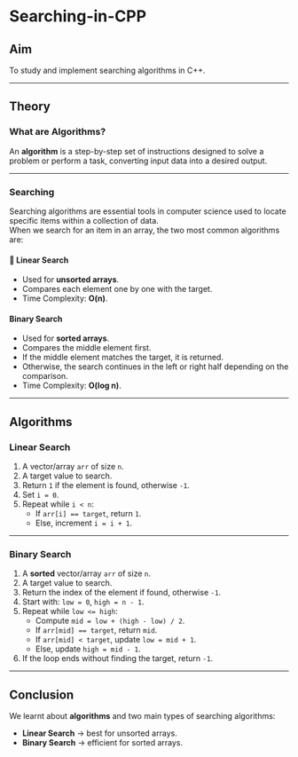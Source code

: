 # Searching-in-CPP


## Aim
To study and implement searching algorithms in C++.

---

## Theory

### What are Algorithms?
An **algorithm** is a step-by-step set of instructions designed to solve a problem or perform a task, converting input data into a desired output.

---

### Searching
Searching algorithms are essential tools in computer science used to locate specific items within a collection of data.  
When we search for an item in an array, the two most common algorithms are:

#### 🔹 Linear Search
- Used for **unsorted arrays**.  
- Compares each element one by one with the target.  
- Time Complexity: **O(n)**.  

####  Binary Search
- Used for **sorted arrays**.  
- Compares the middle element first.  
- If the middle element matches the target, it is returned.  
- Otherwise, the search continues in the left or right half depending on the comparison.  
- Time Complexity: **O(log n)**.  

---

## Algorithms

### Linear Search
1. A vector/array `arr` of size `n`.  
2. A target value to search.  
3. Return `1` if the element is found, otherwise `-1`.  
4. Set `i = 0`.  
5. Repeat while `i < n`:  
   - If `arr[i] == target`, return `1`.  
   - Else, increment `i = i + 1`.  

---

### Binary Search
1. A **sorted** vector/array `arr` of size `n`.  
2. A target value to search.  
3. Return the index of the element if found, otherwise `-1`.  
4. Start with: `low = 0`, `high = n - 1`.  
5. Repeat while `low <= high`:  
   - Compute `mid = low + (high - low) / 2`.  
   - If `arr[mid] == target`, return `mid`.  
   - If `arr[mid] < target`, update `low = mid + 1`.  
   - Else, update `high = mid - 1`.  
6. If the loop ends without finding the target, return `-1`.  

---

## Conclusion
We learnt about **algorithms** and two main types of searching algorithms:  
- **Linear Search** → best for unsorted arrays.  
- **Binary Search** → efficient for sorted arrays.  
